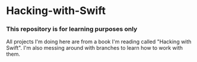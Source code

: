 # Hacking-with-Swift
### This repository is for learning purposes only
All projects I'm doing here are from a book I'm reading called "Hacking with Swift". I'm also messing around with branches to learn how to work with them. 
